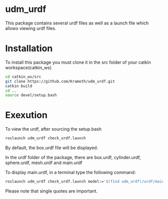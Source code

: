 # udm_urdf

This package contains several urdf files as well as a launch file which allows viewing urdf files.

# Installation

To install this package you must clone it in the src folder of your catkin workspace(catkin_ws)

```sh
cd catkin_ws/src
git clone https://github.com/Kramoth/udm_urdf.git
catkin build
cd ..
source devel/setup.bash
```

# Exexution

To view the urdf, after sourcing the setup.bash

```sh
roslaunch udm_urdf check_urdf.launch
```

By default, the box.urdf file will be displayed.

In the urdf folder of the package, there are box.urdf, cylinder.urdf, sphere.urdf, mesh.urdf and main.urdf

To display main.urdf, in a terminal type the following command:

```sh
roslaunch udm_urdf check_urdf.launch model:='$(find udm_urdf)/urdf/main.urdf'
```

Please note that single quotes are important.
